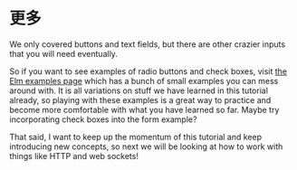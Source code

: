 # 更多

We only covered buttons and text fields, but there are other crazier inputs that you will need eventually.

So if you want to see examples of radio buttons and check boxes, visit [the Elm examples page](http://elm-lang.org/examples) which has a bunch of small examples you can mess around with. It is all variations on stuff we have learned in this tutorial already, so playing with these examples is a great way to practice and become more comfortable with what you have learned so far. Maybe try incorporating check boxes into the form example?

That said, I want to keep up the momentum of this tutorial and keep introducing new concepts, so next we will be looking at how to work with things like HTTP and web sockets!

